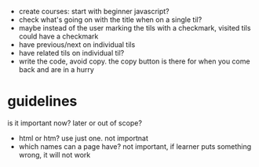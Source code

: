 - create courses: start with beginner javascript?
- check what's going on with the title when on a single til?
- maybe instead of the user marking the tils with a checkmark, visited tils could have a checkmark
- have previous/next on individual tils
- have related tils on individual til?
- write the code, avoid copy. the copy button is there for when you come back and are in a hurry


# guidelines
is it important now? later or out of scope?
- html or htm? use just one. not importnat
- which names can a page have? not important, if learner puts something wrong, it will not work